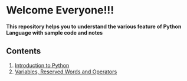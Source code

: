 # Welcome Everyone!!!


**This repository helps you to understand the various feature of Python Language with sample code and notes**

## Contents

1. [Introduction to Python](introduction.md)
1. [Variables, Reserved Words and Operators](variables_reservedwords_operators.md)